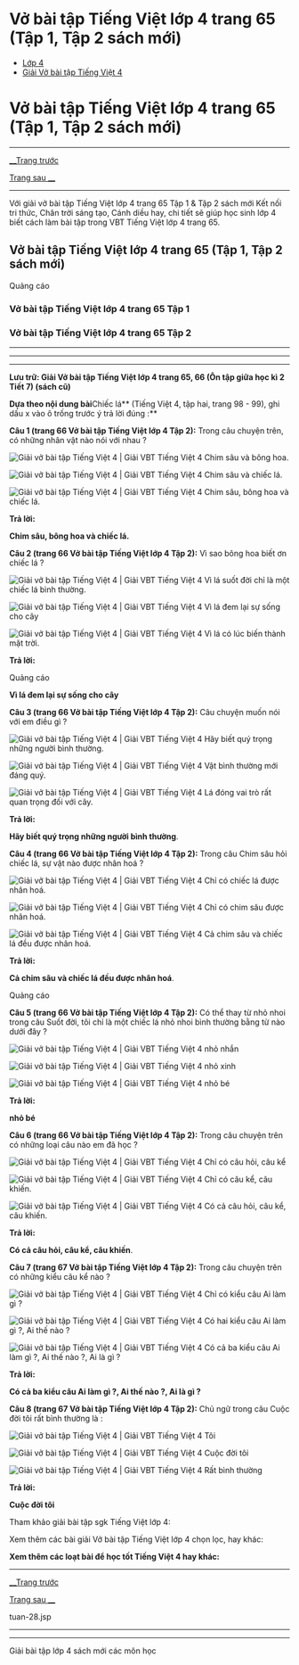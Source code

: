 # Vở bài tập Tiếng Việt lớp 4 trang 65 (Tập 1, Tập 2 sách mới)

  * [Lớp 4](https://vietjack.com/series/lop-4.jsp)
  * [Giải Vở bài tập Tiếng Việt 4](https://vietjack.com/giai-vo-bai-tap-tieng-viet-4/index.jsp)



# Vở bài tập Tiếng Việt lớp 4 trang 65 (Tập 1, Tập 2 sách mới)

* * *

[__Trang trước](https://vietjack.com/giai-vo-bai-tap-tieng-viet-4/tuan-28.jsp)

[Trang sau __](https://vietjack.com/giai-vo-bai-tap-tieng-viet-4/tuan-28.jsp)

* * *

Với giải vở bài tập Tiếng Việt lớp 4 trang 65 Tập 1 & Tập 2 sách mới Kết nối tri thức, Chân trời sáng tạo, Cánh diều hay, chi tiết sẽ giúp học sinh lớp 4 biết cách làm bài tập trong VBT Tiếng Việt lớp 4 trang 65.

## Vở bài tập Tiếng Việt lớp 4 trang 65 (Tập 1, Tập 2 sách mới)

Quảng cáo

### **Vở bài tập Tiếng Việt lớp 4 trang 65 Tập 1**

### **Vở bài tập Tiếng Việt lớp 4 trang 65 Tập 2**

* * *

* * *

* * *

**Lưu trữ: Giải Vở bài tập Tiếng Việt lớp 4 trang 65, 66 (Ôn tập giữa học kì 2 Tiết 7) (sách cũ)**

**Dựa theo nội dung bài**Chiếc lá** (Tiếng Việt 4, tập hai, trang 98 - 99), ghi dấu x vào ô trống trước ý trả lời đúng :**

**Câu 1 (trang 66 Vở bài tập Tiếng Việt lớp 4 Tập 2):** Trong câu chuyện trên, có những nhân vật nào nói với nhau ?

![Giải vở bài tập Tiếng Việt 4 | Giải VBT Tiếng Việt 4](https://vietjack.com/giai-vo-bai-tap-tieng-viet-4/images/tap-lam-van-tuan-1-trang-5-6-vbt-tieng-viet-4-tap-1.PNG) Chim sâu và bông hoa. 

![Giải vở bài tập Tiếng Việt 4 | Giải VBT Tiếng Việt 4](https://vietjack.com/giai-vo-bai-tap-tieng-viet-4/images/tap-lam-van-tuan-1-trang-5-6-vbt-tieng-viet-4-tap-1.PNG) Chim sâu và chiếc lá.

![Giải vở bài tập Tiếng Việt 4 | Giải VBT Tiếng Việt 4](https://vietjack.com/giai-vo-bai-tap-tieng-viet-4/images/tap-lam-van-tuan-1-trang-5-6-vbt-tieng-viet-4-tap-1.PNG) Chim sâu, bông hoa và chiếc lá.

**Trả lời:**

**Chim sâu, bông hoa và chiếc lá.**

**Câu 2 (trang 66 Vở bài tập Tiếng Việt lớp 4 Tập 2):** Vì sao bông hoa biết ơn chiếc lá ?

![Giải vở bài tập Tiếng Việt 4 | Giải VBT Tiếng Việt 4](https://vietjack.com/giai-vo-bai-tap-tieng-viet-4/images/tap-lam-van-tuan-1-trang-5-6-vbt-tieng-viet-4-tap-1.PNG) Vì lá suốt đời chỉ là một chiếc lá bình thường.

![Giải vở bài tập Tiếng Việt 4 | Giải VBT Tiếng Việt 4](https://vietjack.com/giai-vo-bai-tap-tieng-viet-4/images/tap-lam-van-tuan-1-trang-5-6-vbt-tieng-viet-4-tap-1.PNG) Vì lá đem lại sự sống cho cây

![Giải vở bài tập Tiếng Việt 4 | Giải VBT Tiếng Việt 4](https://vietjack.com/giai-vo-bai-tap-tieng-viet-4/images/tap-lam-van-tuan-1-trang-5-6-vbt-tieng-viet-4-tap-1.PNG) Vì lá có lúc biến thành mặt trời.

**Trả lời:**

Quảng cáo

**Vì lá đem lại sự sống cho cây**

**Câu 3 (trang 66 Vở bài tập Tiếng Việt lớp 4 Tập 2):** Câu chuyện muốn nói với em điều gì ?

![Giải vở bài tập Tiếng Việt 4 | Giải VBT Tiếng Việt 4](https://vietjack.com/giai-vo-bai-tap-tieng-viet-4/images/tap-lam-van-tuan-1-trang-5-6-vbt-tieng-viet-4-tap-1.PNG) Hãy biết quý trọng những người bình thường.

![Giải vở bài tập Tiếng Việt 4 | Giải VBT Tiếng Việt 4](https://vietjack.com/giai-vo-bai-tap-tieng-viet-4/images/tap-lam-van-tuan-1-trang-5-6-vbt-tieng-viet-4-tap-1.PNG) Vật bình thường mới đáng quý.

![Giải vở bài tập Tiếng Việt 4 | Giải VBT Tiếng Việt 4](https://vietjack.com/giai-vo-bai-tap-tieng-viet-4/images/tap-lam-van-tuan-1-trang-5-6-vbt-tieng-viet-4-tap-1.PNG) Lá đóng vai trò rất quan trọng đối với cây.

**Trả lời:**

**Hãy biết quý trọng những người bình thường**.

**Câu 4 (trang 66 Vở bài tập Tiếng Việt lớp 4 Tập 2):** Trong câu Chim sâu hỏi chiếc lá, sự vật nào được nhân hoá ?

![Giải vở bài tập Tiếng Việt 4 | Giải VBT Tiếng Việt 4](https://vietjack.com/giai-vo-bai-tap-tieng-viet-4/images/tap-lam-van-tuan-1-trang-5-6-vbt-tieng-viet-4-tap-1.PNG) Chỉ có chiếc lá được nhân hoá.

![Giải vở bài tập Tiếng Việt 4 | Giải VBT Tiếng Việt 4](https://vietjack.com/giai-vo-bai-tap-tieng-viet-4/images/tap-lam-van-tuan-1-trang-5-6-vbt-tieng-viet-4-tap-1.PNG) Chỉ có chim sâu được nhân hoá.

![Giải vở bài tập Tiếng Việt 4 | Giải VBT Tiếng Việt 4](https://vietjack.com/giai-vo-bai-tap-tieng-viet-4/images/tap-lam-van-tuan-1-trang-5-6-vbt-tieng-viet-4-tap-1.PNG) Cả chim sâu và chiếc lá đều được nhân hoá.

**Trả lời:**

**Cả chim sâu và chiếc lá đều được nhân hoá**.

Quảng cáo

**Câu 5 (trang 66 Vở bài tập Tiếng Việt lớp 4 Tập 2):** Có thể thay từ nhỏ nhoi trong câu Suốt đời, tôi chỉ là một chiếc lá nhỏ nhoi bình thường bằng từ nào dưới đây ?

![Giải vở bài tập Tiếng Việt 4 | Giải VBT Tiếng Việt 4](https://vietjack.com/giai-vo-bai-tap-tieng-viet-4/images/tap-lam-van-tuan-1-trang-5-6-vbt-tieng-viet-4-tap-1.PNG) nhỏ nhắn 

![Giải vở bài tập Tiếng Việt 4 | Giải VBT Tiếng Việt 4](https://vietjack.com/giai-vo-bai-tap-tieng-viet-4/images/tap-lam-van-tuan-1-trang-5-6-vbt-tieng-viet-4-tap-1.PNG) nhỏ xinh 

![Giải vở bài tập Tiếng Việt 4 | Giải VBT Tiếng Việt 4](https://vietjack.com/giai-vo-bai-tap-tieng-viet-4/images/tap-lam-van-tuan-1-trang-5-6-vbt-tieng-viet-4-tap-1.PNG) nhỏ bé

**Trả lời:**

**nhỏ bé**

**Câu 6 (trang 66 Vở bài tập Tiếng Việt lớp 4 Tập 2):** Trong câu chuyện trên có những loại câu nào em đã học ?

![Giải vở bài tập Tiếng Việt 4 | Giải VBT Tiếng Việt 4](https://vietjack.com/giai-vo-bai-tap-tieng-viet-4/images/tap-lam-van-tuan-1-trang-5-6-vbt-tieng-viet-4-tap-1.PNG) Chỉ có câu hỏi, câu kể

![Giải vở bài tập Tiếng Việt 4 | Giải VBT Tiếng Việt 4](https://vietjack.com/giai-vo-bai-tap-tieng-viet-4/images/tap-lam-van-tuan-1-trang-5-6-vbt-tieng-viet-4-tap-1.PNG) Chỉ có câu kể, câu khiến.

![Giải vở bài tập Tiếng Việt 4 | Giải VBT Tiếng Việt 4](https://vietjack.com/giai-vo-bai-tap-tieng-viet-4/images/tap-lam-van-tuan-1-trang-5-6-vbt-tieng-viet-4-tap-1.PNG) Có cả câu hỏi, câu kể, câu khiến.

**Trả lời:**

**Có cả câu hỏi, câu kể, câu khiến**.

**Câu 7 (trang 67 Vở bài tập Tiếng Việt lớp 4 Tập 2):** Trong câu chuyện trên có những kiểu câu kể nào ?

![Giải vở bài tập Tiếng Việt 4 | Giải VBT Tiếng Việt 4](https://vietjack.com/giai-vo-bai-tap-tieng-viet-4/images/tap-lam-van-tuan-1-trang-5-6-vbt-tieng-viet-4-tap-1.PNG) Chỉ có kiểu câu Ai làm gì ?

![Giải vở bài tập Tiếng Việt 4 | Giải VBT Tiếng Việt 4](https://vietjack.com/giai-vo-bai-tap-tieng-viet-4/images/tap-lam-van-tuan-1-trang-5-6-vbt-tieng-viet-4-tap-1.PNG) Có hai kiểu câu Ai làm gì ?, Ai thế nào ?

![Giải vở bài tập Tiếng Việt 4 | Giải VBT Tiếng Việt 4](https://vietjack.com/giai-vo-bai-tap-tieng-viet-4/images/tap-lam-van-tuan-1-trang-5-6-vbt-tieng-viet-4-tap-1.PNG) Có cả ba kiểu câu Ai làm gì ?, Ai thế nào ?, Ai là gì ?

**Trả lời:**

**Có cả ba kiểu câu Ai làm gì ?, Ai thế nào ?, Ai là gì ?**

**Câu 8 (trang 67 Vở bài tập Tiếng Việt lớp 4 Tập 2):** Chủ ngữ trong câu Cuộc đời tôi rất bình thường là :

![Giải vở bài tập Tiếng Việt 4 | Giải VBT Tiếng Việt 4](https://vietjack.com/giai-vo-bai-tap-tieng-viet-4/images/tap-lam-van-tuan-1-trang-5-6-vbt-tieng-viet-4-tap-1.PNG) Tôi

![Giải vở bài tập Tiếng Việt 4 | Giải VBT Tiếng Việt 4](https://vietjack.com/giai-vo-bai-tap-tieng-viet-4/images/tap-lam-van-tuan-1-trang-5-6-vbt-tieng-viet-4-tap-1.PNG) Cuộc đời tôi

![Giải vở bài tập Tiếng Việt 4 | Giải VBT Tiếng Việt 4](https://vietjack.com/giai-vo-bai-tap-tieng-viet-4/images/tap-lam-van-tuan-1-trang-5-6-vbt-tieng-viet-4-tap-1.PNG) Rất bình thường

**Trả lời:**

**Cuộc đời tôi**

Tham khảo giải bài tập sgk Tiếng Việt lớp 4:

Xem thêm các bài giải Vở bài tập Tiếng Việt lớp 4 chọn lọc, hay khác:

**Xem thêm các loạt bài để học tốt Tiếng Việt 4 hay khác:**

* * *

[__Trang trước](https://vietjack.com/giai-vo-bai-tap-tieng-viet-4/tuan-28.jsp)

[Trang sau __](https://vietjack.com/giai-vo-bai-tap-tieng-viet-4/tuan-28.jsp)

tuan-28.jsp

* * *

* * *

Giải bài tập lớp 4 sách mới các môn học
